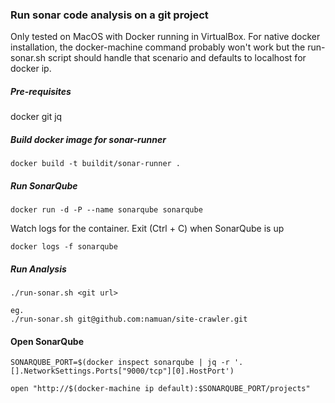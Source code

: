 ### Run sonar code analysis on a git project

Only tested on MacOS with Docker running in VirtualBox. For native docker installation, the docker-machine command probably won't work but the run-sonar.sh script should handle that scenario and defaults to localhost for docker ip.

##### Pre-requisites

docker
git
jq

##### Build docker image for sonar-runner

```
docker build -t buildit/sonar-runner .
```

##### Run SonarQube

```
docker run -d -P --name sonarqube sonarqube
```

Watch logs for the container. Exit (Ctrl + C) when SonarQube is up

```
docker logs -f sonarqube
```

##### Run Analysis

```
./run-sonar.sh <git url>

eg.
./run-sonar.sh git@github.com:namuan/site-crawler.git
```

#### Open SonarQube

```
SONARQUBE_PORT=$(docker inspect sonarqube | jq -r '.[].NetworkSettings.Ports["9000/tcp"][0].HostPort')

open "http://$(docker-machine ip default):$SONARQUBE_PORT/projects"
```
